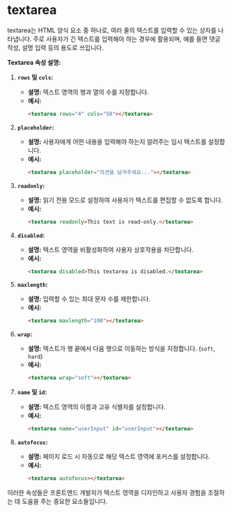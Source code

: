 # textarea

textarea는 HTML 양식 요소 중 하나로, 여러 줄의 텍스트를 입력할 수 있는 상자를 나타냅니다. 주로 사용자가 긴 텍스트를 입력해야 하는 경우에 활용되며, 예를 들면 댓글 작성, 설명 입력 등의 용도로 쓰입니다. 

**Textarea 속성 설명:**

1. **`rows` 및 `cols`:**
   - **설명:** 텍스트 영역의 행과 열의 수를 지정합니다.
   - **예시:**
     ```html
     <textarea rows="4" cols="50"></textarea>
     ```

2. **`placeholder`:**
   - **설명:** 사용자에게 어떤 내용을 입력해야 하는지 알려주는 임시 텍스트를 설정합니다.
   - **예시:**
     ```html
     <textarea placeholder="의견을 남겨주세요..."></textarea>
     ```

3. **`readonly`:**
   - **설명:** 읽기 전용 모드로 설정하여 사용자가 텍스트를 편집할 수 없도록 합니다.
   - **예시:**
     ```html
     <textarea readonly>This text is read-only.</textarea>
     ```

4. **`disabled`:**
   - **설명:** 텍스트 영역을 비활성화하여 사용자 상호작용을 차단합니다.
   - **예시:**
     ```html
     <textarea disabled>This textarea is disabled.</textarea>
     ```

5. **`maxlength`:**
   - **설명:** 입력할 수 있는 최대 문자 수를 제한합니다.
   - **예시:**
     ```html
     <textarea maxlength="100"></textarea>
     ```

6. **`wrap`:**
   - **설명:** 텍스트가 행 끝에서 다음 행으로 이동하는 방식을 지정합니다. (`soft`, `hard`)
   - **예시:**
     ```html
     <textarea wrap="soft"></textarea>
     ```

7. **`name` 및 `id`:**
   - **설명:** 텍스트 영역의 이름과 고유 식별자를 설정합니다.
   - **예시:**
     ```html
     <textarea name="userInput" id="userInput"></textarea>
     ```

8. **`autofocus`:**
   - **설명:** 페이지 로드 시 자동으로 해당 텍스트 영역에 포커스를 설정합니다.
   - **예시:**
     ```html
     <textarea autofocus></textarea>
     ```

이러한 속성들은 프론트엔드 개발자가 텍스트 영역을 디자인하고 사용자 경험을 조절하는 데 도움을 주는 중요한 요소들입니다.